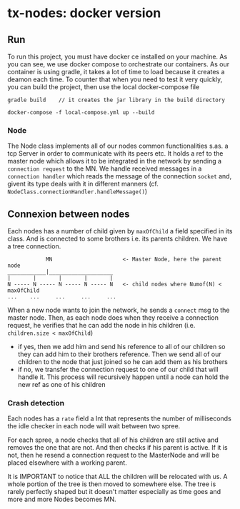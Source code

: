 # tx-nodes: docker version

## Run

To run this project, you must have docker ce installed on your machine.
As you can see, we use docker compose to orchestrate our containers.
As our container is using gradle, it takes a lot of time to load because it creates a deamon each time.
To counter that when you need to test it very quickly, you can build the project, then use the local docker-compose file

```code
gradle build    // it creates the jar library in the build directory
```

```code
docker-compose -f local-compose.yml up --build
```

### Node 

The Node class implements all of our nodes common functionalities s.as. a tcp Server in order to communicate with its peers etc.
It holds a ref to the master node which allows it to be integrated in the network by sending a `connection request` to the MN.
We handle received messages in a `connection handler` which reads the message of the connection `socket` and, givent its type deals with it in different manners (cf. `NodeClass.connectionHandler.handleMessage()`)

## Connexion between nodes

Each nodes has a number of child given by `maxOfChild` a field specified in its class. And is connected to some brothers i.e. its parents children. We have a tree connection.

```
            MN                      <- Master Node, here the parent node
____________|____________________
|       |       |       |       |
N ----- N ----- N ----- N ----- N   <- child nodes where Numof(N) < maxOfChild
...    ...     ...     ...     ... 
```

When a new node wants to join the network, he sends a `connect` msg to the master node. Then, as each node does when they receive a connection request, he verifies that he can add the node in his children (i.e. `children.size < maxOfChild`)
 - if yes, then we add him and send his reference to all of our children so they can add him to their brothers reference. Then we send all of our children to the node that just joined so he can add them as his brothers
 - if no, we transfer the connection request to one of our child that will handle it. This process will recursively happen until a node can hold the new ref as one of his children

### Crash detection

Each nodes has a `rate` field a Int that represents the number of milliseconds the idle checker in each node will wait between two spree.

For each spree, a node checks that all of his children are still active and removes the one that are not. And then checks if his parent is active. If it is not, then he resend a connection request to the MasterNode and will be placed elsewhere with a working parent.

It is IMPORTANT to notice that ALL the children will be relocated with us. A whole portion of the tree is then moved to somewhere else. The tree is rarely perfectly shaped but it doesn't matter especially as time goes and more and more Nodes becomes MN.